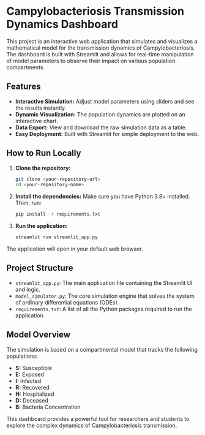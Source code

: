 # Campylobacteriosis Transmission Dynamics Dashboard

This project is an interactive web application that simulates and visualizes a mathematical model for the transmission dynamics of Campylobacteriosis. The dashboard is built with Streamlit and allows for real-time manipulation of model parameters to observe their impact on various population compartments.

## Features

- **Interactive Simulation:** Adjust model parameters using sliders and see the results instantly.
- **Dynamic Visualization:** The population dynamics are plotted on an interactive chart.
- **Data Export:** View and download the raw simulation data as a table.
- **Easy Deployment:** Built with Streamlit for simple deployment to the web.

## How to Run Locally

1.  **Clone the repository:**
    ```bash
    git clone <your-repository-url>
    cd <your-repository-name>
    ```

2.  **Install the dependencies:**
    Make sure you have Python 3.8+ installed. Then, run:
    ```bash
    pip install -r requirements.txt
    ```

3.  **Run the application:**
    ```bash
    streamlit run streamlit_app.py
    ```

The application will open in your default web browser.

## Project Structure

- `streamlit_app.py`: The main application file containing the Streamlit UI and logic.
- `model_simulator.py`: The core simulation engine that solves the system of ordinary differential equations (ODEs).
- `requirements.txt`: A list of all the Python packages required to run the application.

## Model Overview

The simulation is based on a compartmental model that tracks the following populations:
- **S:** Susceptible
- **E:** Exposed
- **I:** Infected
- **R:** Recovered
- **H:** Hospitalized
- **D:** Deceased
- **B:** Bacteria Concentration

This dashboard provides a powerful tool for researchers and students to explore the complex dynamics of Campylobacteriosis transmission.
